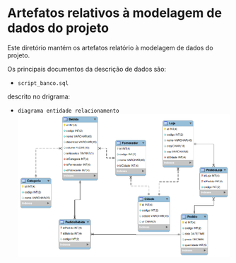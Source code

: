 # Artefatos relativos à modelagem de dados do projeto

Este diretório mantém os artefatos relatório à modelagem de dados do projeto. 

Os principais documentos da descrição de dados são:

* `script_banco.sql`

descrito no drigrama: 

* `diagrama entidade relacionamento`
	![Diagrama de Entidade Relacionamento](/documentacao/imagens/der_sistema.png "Diagrama de Entidade Relacionamento")


